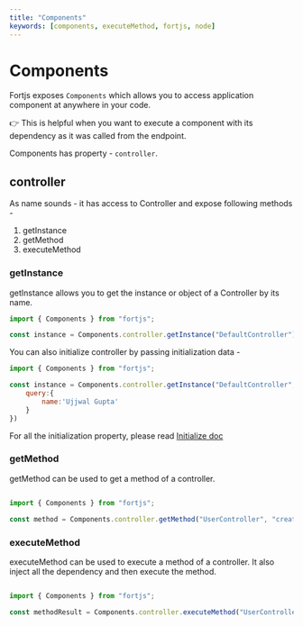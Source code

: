 ```yaml
---
title: "Components"
keywords: [components, executeMethod, fortjs, node]
---
```


# Components

Fortjs exposes `Components` which allows you to access application component at anywhere in your code. 

👉 This is helpful when you want to execute a component with its dependency as it was called from the endpoint.

Components has property - `controller`.

## controller

As name sounds - it has access to Controller and expose following methods - 

1. getInstance
2. getMethod
3. executeMethod

### getInstance

getInstance allows you to get the instance or object of a Controller by its name. 

```javascript
import { Components } from "fortjs";

const instance = Components.controller.getInstance("DefaultController")

```

You can also initialize controller by passing initialization data -

```javascript
import { Components } from "fortjs";

const instance = Components.controller.getInstance("DefaultController",{
    query:{
        name:'Ujjwal Gupta'
    }
})
```

For all the initialization property, please read [Initialize doc](../test/initialize.md)

### getMethod

getMethod can be used to get a method of a controller.

```javascript

import { Components } from "fortjs";

const method = Components.controller.getMethod("UserController", "createUser");
```

### executeMethod

executeMethod can be used to execute a method of a controller. It also inject all the dependency and then execute the method.

```javascript

import { Components } from "fortjs";

const methodResult = Components.controller.executeMethod("UserController", "createUser");
```

